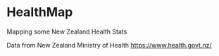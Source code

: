# HealthMap
Mapping some New Zealand Health Stats

Data from New Zealand Ministry of Health
https://www.health.govt.nz/
